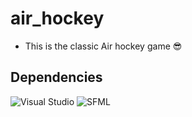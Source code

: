 # air_hockey
- This is the classic Air hockey game 😎

## Dependencies
![Visual Studio](https://img.shields.io/badge/Visual%20Studio-5C2D91?style=for-the-badge&logo=visual-studio&logoColor=white)
![SFML](https://img.shields.io/badge/SFML-%23000000.svg?style=for-the-badge&logo=sfml&logoColor=white)

